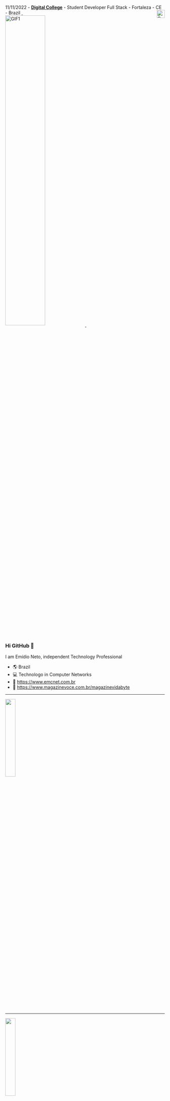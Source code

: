 11/11/2022 - [**Digital College**](https://digitalcollege.com.br/formacao-full-stack/) - Student Developer Full Stack - Fortaleza - CE - Brazil [<img alt="Coding Gif" src="https://media2.giphy.com/media/du3J3cXyzhj75IOgvA/giphy.gif?cid=790b76118849e7b024333f0377101b6f9d71150022128261&rid=giphy.gif&ct=g" height="25" width="25" align="right"/>&nbsp;<br/>](https://github.com/emidiocom)
[<img alt="GIF1" src="https://user-images.githubusercontent.com/78033319/192938934-50d6b48b-81c7-485c-b4cb-5d284cd9a0a7.gif" align="center" style="width:50%; height:auto;" />&nbsp;](https://github.com/emidiocom)





### Hi GitHub 👋






I am Emídio Neto, independent Technology Professional

- 🌎 Brazil
- 💻 Technologo in Computer Networks
- 📡 https://www.emcnet.com.br
- 🛒 https://www.magazinevoce.com.br/magazinevidabyte

------------

<a href = "mailto:emidio.com@gmail.com"><img id="link2" src="https://www.pngall.com/wp-content/uploads/12/Gmail-By-Google-PNG-Photo.png" target="_blank" align="center" style="width:25%" height="auto"></a>

------------
<a href="https://www.linkedin.com/in/em%C3%ADdio-neto-03680522/" target="_blank"><img id="link2" src="https://logos-download.com/wp-content/uploads/2016/03/LinkedIn_Logo_2019.png" target="_blank" align="center" style="width:25%" height="auto"></a>

------------
<a href="https://www.freecodecamp.org/emidiocom" target="_blank"><img id="link2" src="https://user-images.githubusercontent.com/78033319/192530328-524b852d-5175-4e2c-a87c-5ab0b66d6adf.png" target="_blank" align="center" style="width:25%" height="auto"></a>

------------
<a href="https://www.duolingo.com/profile/emidiocom" target="_blank"><img id="link2" src="https://upload.wikimedia.org/wikipedia/commons/thumb/5/5c/Duolingo_logo_%282019%29.svg/320px-Duolingo_logo_%282019%29.svg.png" target="_blank" align="center" style="width:25%" height="auto"></a>

------------
<a href="https://digitalcollege.com.br/" target="_blank"><img id="link2" alt="CSS icon" src="https://digitalcollege.com.br/wp-content/webp-express/webp-images/uploads/2022/05/logo-digital.png.webp" target="_blank" align="center" style="width:25%" height="auto"></a>


------------
------------


